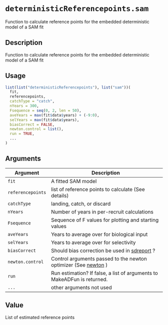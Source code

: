 # `deterministicReferencepoints.sam`

Function to calculate reference points for the embedded deterministic model of a SAM fit


## Description

Function to calculate reference points for the embedded deterministic model of a SAM fit


## Usage

```r
list(list("deterministicReferencepoints"), list("sam"))(
  fit,
  referencepoints,
  catchType = "catch",
  nYears = 300,
  Fsequence = seq(0, 2, len = 50),
  aveYears = max(fit$data$years) + (-9:0),
  selYears = max(fit$data$years),
  biasCorrect = FALSE,
  newton.control = list(),
  run = TRUE,
  ...
)
```


## Arguments

Argument      |Description
------------- |----------------
`fit`     |     A fitted SAM model
`referencepoints`     |     list of reference points to calculate (See details)
`catchType`     |     landing, catch, or discard
`nYears`     |     Number of years in per-recruit calculations
`Fsequence`     |     Sequence of F values for plotting and starting values
`aveYears`     |     Years to average over for biological input
`selYears`     |     Years to average over for selectivity
`biasCorrect`     |     Should bias correction be used in [sdreport](#sdreport) ?
`newton.control`     |     Control arguments passed to the newton optimizer (See [newton](#newton) )
`run`     |     Run estimation? If false, a list of arguments to MakeADFun is returned.
`...`     |     other arguments not used


## Value

List of estimated reference points


